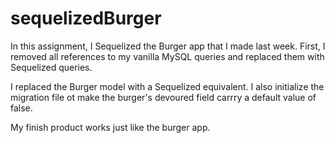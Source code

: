 # sequelizedBurger
In this assignment, I Sequelized the Burger app that I made last week. First, I removed all references to my vanilla MySQL queries and replaced them with Sequelized queries. 

I replaced the Burger model with a Sequelized equivalent. I also initialize the migration file ot make the burger's devoured field carrry a default value of false. 

My finish product works just like the burger app.